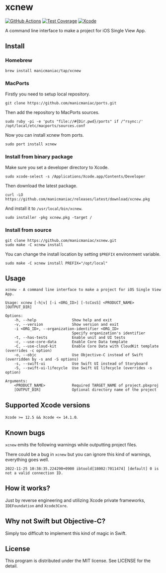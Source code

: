xcnew
=====

[![GitHub Actions](https://github.com/manicmaniac/xcnew/actions/workflows/test.yml/badge.svg)](https://github.com/manicmaniac/xcnew/actions/workflows/test.yml)
[![Test Coverage](https://api.codeclimate.com/v1/badges/1b708551a78044461357/test_coverage)](https://codeclimate.com/github/manicmaniac/xcnew/test_coverage)
[![Xcode](https://img.shields.io/badge/xcode-12%20%7C%2013%20%7C%2014-blue)](https://github.com/manicmaniac/xcnew#supported-xcode-versions)

A command line interface to make a project for iOS Single View App.

Install
-------

### Homebrew

    brew install manicmaniac/tap/xcnew

### MacPorts

Firstly you need to setup local repository.

    git clone https://github.com/manicmaniac/ports.git

Then add the repository to MacPorts sources.

    sudo ruby -pi -e 'puts "file://#{Dir.pwd}/ports" if /^rsync:/' /opt/local/etc/macports/sources.conf

Now you can install xcnew from ports.

    sudo port install xcnew

### Install from binary package

Make sure you set a developer directory to Xcode.

    sudo xcode-select -s /Applications/Xcode.app/Contents/Developer

Then download the latest package.

    curl -LO https://github.com/manicmaniac/releases/latest/download/xcnew.pkg

And install it to `/usr/local/bin/xcnew`.

    sudo installer -pkg xcnew.pkg -target /

### Install from source

    git clone https://github.com/manicmaniac/xcnew.git
    sudo make -C xcnew install

You can change the install location by setting `$PREFIX` environment variable.

    sudo make -C xcnew install PREFIX="/opt/local"

Usage
-----

<!-- The following section is generated by `./Scripts/xml2c -HiI4 Sources/xcnew/xcnew.mxml README.md` -->
<!-- xml2c:start -->
    xcnew - A command line interface to make a project for iOS Single View App.

    Usage: xcnew [-h|v] [-i <ORG_ID>] [-tcCosS] <PRODUCT_NAME> [OUTPUT_DIR]

    Options:
        -h, --help                Show help and exit
        -v, --version             Show version and exit
        -i <ORG_ID>, --organization-identifier <ORG_ID>
                                  Specify organization's identifier
        -t, --has-tests           Enable unit and UI tests
        -c, --use-core-data       Enable Core Data template
        -C, --use-cloud-kit       Enable Core Data with CloudKit template (overrides -c option)
        -o, --objc                Use Objective-C instead of Swift (overridden by -s and -S options)
        -s, --swift-ui            Use Swift UI instead of Storyboard
        -S, --swift-ui-lifecycle  Use Swift UI lifecycle (overrides -s option)

    Arguments:
        <PRODUCT_NAME>            Required TARGET_NAME of project.pbxproj
        [OUTPUT_DIR]              Optional directory name of the project
<!-- xml2c:end -->

Supported Xcode versions
------------------------

`Xcode >= 12.5 && Xcode <= 14.1.0`.

Known bugs
----------

`xcnew` emits the following warnings while outputting project files.

There could be a bug in `xcnew` but you can ignore this kind of warnings, everything goes well.

    2022-11-25 10:38:35.224290+0900 ibtoold[18002:7011474] [default] 0 is not a valid connection ID.

How it works?
-------------

Just by reverse engineering and utilizing Xcode private frameworks, `IDEFoundation` and `Xcode3Core`.

Why not Swift but Objective-C?
------------------------------

Simply too difficult to implement this kind of magic in Swift.

License
-------

This program is distributed under the MIT license.
See LICENSE for the detail.
